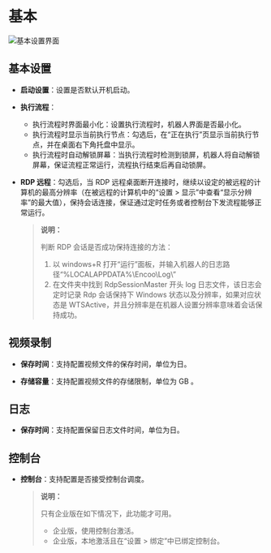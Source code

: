 # 基本

![基本设置界面](https://docimages.blob.core.chinacloudapi.cn/images/Robot/robotbasic20211231.png)

## 基本设置

- **启动设置**：设置是否默认开机启动。
- **执行流程**：

    - 执行流程时界面最小化：设置执行流程时，机器人界面是否最小化。
    - 执行流程时显示当前执行节点：勾选后，在“正在执行”页显示当前执行节点，并在桌面右下角托盘中显示。
    - 执行流程时自动解锁屏幕：当执行流程时检测到锁屏，机器人将自动解锁屏幕，保证流程正常运行，流程执行结束后再自动锁屏。

- **RDP 远程**：勾选后，当 RDP 远程桌面断开连接时，继续以设定的被远程的计算机的最高分辨率（在被远程的计算机中的“设置 > 显示”中查看“显示分辨率”的最大值），保持会话连接，保证通过定时任务或者控制台下发流程能够正常运行。

  > **说明：**
  >
  > 判断 RDP 会话是否成功保持连接的方法：
  >
  > 1. 以 windows+R 打开“运行”面板，并输入机器人的日志路径“%LOCALAPPDATA%\Encoo\Log\”
  > 2. 在文件夹中找到 RdpSessionMaster 开头 log 日志文件，该日志会定时记录 Rdp 会话保持下 Windows 状态以及分辨率，如果对应状态是 WTSActive，并且分辨率是在机器人设置分辨率意味着会话保持成功。

## 视频录制

- **保存时间**：支持配置视频文件的保存时间，单位为日。

- **存储容量**：支持配置视频文件的存储限制，单位为 GB 。

## 日志

- **保存时间**：支持配置保留日志文件时间，单位为日。

## 控制台

- **控制台**：支持配置是否接受控制台调度。

  > **说明：**
  >
  > 只有企业版在如下情况下，此功能才可用。
  >
  >- 企业版，使用控制台激活。
  >- 企业版，本地激活且在“设置 > 绑定”中已绑定控制台。
